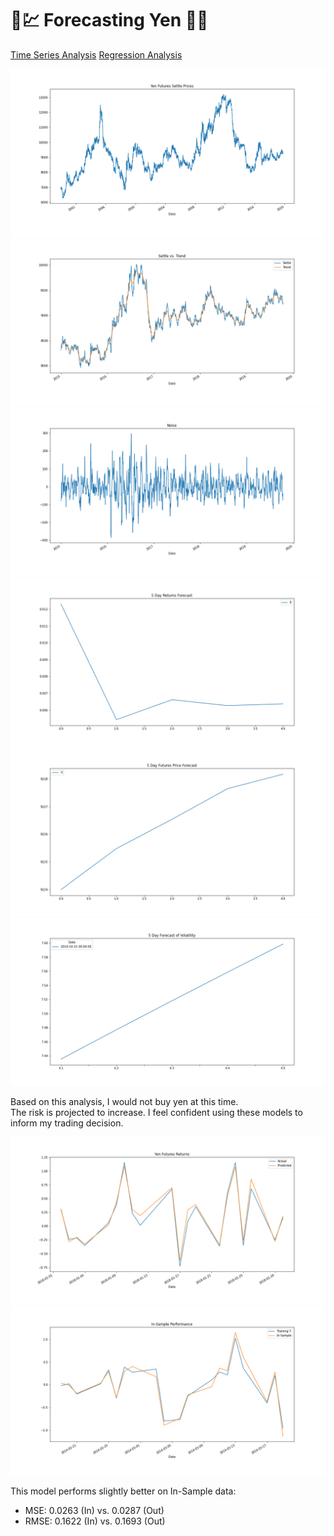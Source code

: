 # 🐍💹 Forecasting Yen 💱🐍

[Time Series Analysis](https://github.com/jdfwsp/forecasting_yen/blob/main/Code/time_series_analysis.ipynb)
[Regression Analysis](https://github.com/jdfwsp/forecasting_yen/blob/main/Code/regression_analysis.ipynb)

![Settle Price Yen](Resources/settle_yen.png)
![Settle Price vs. Trend](Resources/settle_v_trend.png)
![Noise](Resources/noise.png)
![ARMA Model](Resources/arma.png)
![ARIMA Model](Resources/arima.png)
![GARCH Forecast](Resources/garch.png)

Based on this analysis, I would not buy yen at this time.  
The risk is projected to increase.
I feel confident using these models to inform my trading decision.

![Returns](Resources/returns.png)
![In-Sample Performance](Resources/in_sample.png)

This model performs slightly better on In-Sample data:
* MSE: 0.0263 (In) vs. 0.0287 (Out)
* RMSE: 0.1622 (In) vs. 0.1693 (Out)

